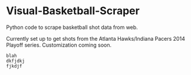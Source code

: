 Visual-Basketball-Scraper
=========================

Python code to scrape basketball shot data from web.

Currently set up to get shots from the Atlanta Hawks/Indiana Pacers 2014 Playoff series. Customization coming soon.

    blah
    dkfjdkj
    fjkdjf
